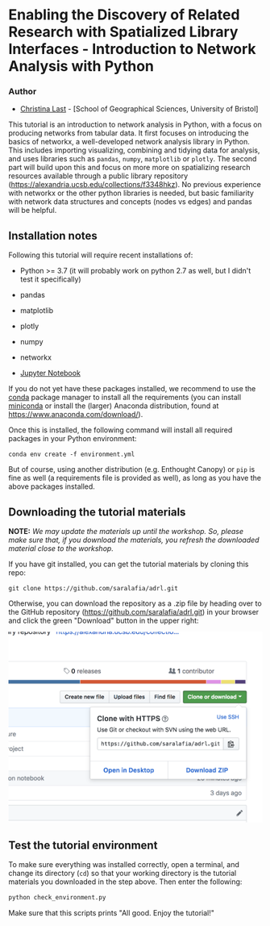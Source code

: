 # Enabling the Discovery of Related Research with Spatialized Library Interfaces - Introduction to Network Analysis with Python 

### Author

- [Christina Last](https://www.linkedin.com/in/christina-last/) - [School of Geographical Sciences, University of Bristol]

This tutorial is an introduction to network analysis in Python, with a focus on producing networks from tabular data. It first focuses on introducing the basics of networkx, a well-developed network analysis library in Python. This includes importing visualizing, combining and tidying data for analysis, and uses libraries such as `pandas`, `numpy`, `matplotlib` or `plotly`. The second part will build upon this and focus on more more on spatializing research resources available through a public library repository (https://alexandria.ucsb.edu/collections/f3348hkz). No previous experience with networkx or the other python libraries is needed, but basic familiarity with network data structures and concepts (nodes vs edges) and pandas will be helpful.

## Installation notes

Following this tutorial will require recent installations of:

- Python >= 3.7 (it will probably work on python 2.7 as well, but I didn't test it specifically)
- pandas
- matplotlib
- plotly
- numpy
- networkx

- [Jupyter Notebook](http://jupyter.org)

If you do not yet have these packages installed, we recommend to use the [conda](http://conda.pydata.org/docs/intro.html) package manager to install all the requirements 
(you can install [miniconda](http://conda.pydata.org/miniconda.html) or install the (larger) Anaconda
distribution, found at https://www.anaconda.com/download/).

Once this is installed, the following command will install all required packages in your Python environment:

```
conda env create -f environment.yml
```

But of course, using another distribution (e.g. Enthought Canopy) or ``pip`` is fine as well (a requirements file is provided as well), as long as you have the above packages installed.


## Downloading the tutorial materials

**NOTE:** *We may update the materials up until the workshop. So, please make sure that, if you download the materials, you refresh the downloaded material close to the workshop.*

If you have git installed, you can get the tutorial materials by cloning this repo:

    git clone https://github.com/saralafia/adrl.git

Otherwise, you can download the repository as a .zip file by heading over
to the GitHub repository (https://github.com/saralafia/adrl.git) in
your browser and click the green "Download" button in the upper right:

![](https://github.com/saralafia/adrl/blob/master/3_network/download_github.png)

## Test the tutorial environment

To make sure everything was installed correctly, open a terminal, and change its directory (`cd`) so that your working directory is the tutorial materials you downloaded in the step above. Then enter the following:

```sh
python check_environment.py
```

Make sure that this scripts prints "All good. Enjoy the tutorial!"
